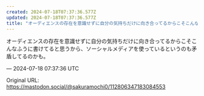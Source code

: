 ```yaml
---
created: 2024-07-18T07:37:36.577Z
updated: 2024-07-18T07:37:36.577Z
title: "オーディエンスの存在を意識せずに自分の気持ちだけに向き合ってるからこそこんなふう[...]"
---
```


<p>オーディエンスの存在を意識せずに自分の気持ちだけに向き合ってるからこそこんなふうに書けてると思うから、ソーシャルメディアを使っているというのも矛盾してるのかも。</p>

&mdash; 2024-07-18 07:37:36 UTC

Original URL: https://mastodon.social/@sakuramochi0/112806347183084553
